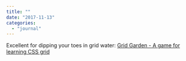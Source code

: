 ```yaml
---
title: ""
date: "2017-11-13"
categories: 
  - "journal"
---
```


Excellent for dipping your toes in grid water: [Grid Garden - A game for learning CSS grid](http://cssgridgarden.com/)

